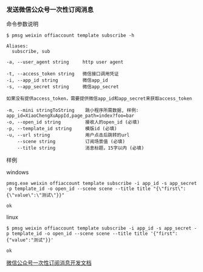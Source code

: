 ### 发送微信公众号一次性订阅消息

命令参数说明

```text
$ pmsg weixin offiaccount template subscribe -h

Aliases:
  subscribe, sub

-a, --user_agent string     http user agent

-t, --access_token string   微信接口调用凭证
-i, --app_id string         微信app_id
-s, --app_secret string     微信app_secret

如果没有提供access_token，需要提供微信app_id和app_secret来获取access_token

-m, --mini stringToString    跳小程序所需数据, 样例: app_id=XiaoChengXuAppId,page_path=index?foo=bar
-o, --open_id string         接收人的open_id (必填)
-p, --template_id string     模版id (必填)
-u, --url string             用户点击后跳转的url
    --scene string           订阅场景值 (必填)
    --title string           消息标题，15字以内 (必填)

```

样例

windows

```shell
pmsg.exe weixin offiaccount template subscribe -i app_id -s app_secret -p template_id -o open_id --scene scene --title title "{\"first\":{\"value\":\"测试\"}}"

ok
```

linux

```shell
$ pmsg weixin offiaccount template subscribe -i app_id -s app_secret -p template_id -o open_id --scene scene --title title '{"first":{"value":"测试"}}'

ok
```

[微信公众号一次性订阅消息开发文档](https://developers.weixin.qq.com/doc/offiaccount/Message_Management/One-time_subscription_info.html)
